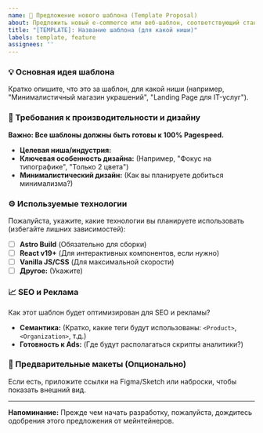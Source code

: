 ```yaml
---
name: 🎨 Предложение нового шаблона (Template Proposal)
about: Предложить новый e-commerce или веб-шаблон, соответствующий стандарту Pagespeed 100%.
title: "[TEMPLATE]: Название шаблона (для какой ниши)"
labels: template, feature
assignees: ''
---
```


### 💡 Основная идея шаблона

Кратко опишите, что это за шаблон, для какой ниши (например, "Минималистичный магазин украшений", "Landing Page для IT-услуг").

### 🎯 Требования к производительности и дизайну

**Важно: Все шаблоны должны быть готовы к 100% Pagespeed.**

-   **Целевая ниша/индустрия:**
-   **Ключевая особенность дизайна:** (Например, "Фокус на типографике", "Только 2 цвета")
-   **Минималистический дизайн:** (Как вы планируете добиться минимализма?)

### ⚙️ Используемые технологии

Пожалуйста, укажите, какие технологии вы планируете использовать (избегайте лишних зависимостей):

-   [ ] **Astro Build** (Обязательно для сборки)
-   [ ] **React v19+** (Для интерактивных компонентов, если нужно)
-   [ ] **Vanilla JS/CSS** (Для максимальной скорости)
-   [ ] **Другое:** (Укажите)

### 📈 SEO и Реклама

Как этот шаблон будет оптимизирован для SEO и рекламы?

-   **Семантика:** (Кратко, какие теги будут использованы: `<Product>`, `<Organization>`, т.д.)
-   **Готовность к Ads:** (Где будут располагаться скрипты аналитики?)

### 🔗 Предварительные макеты (Опционально)

Если есть, приложите ссылки на Figma/Sketch или наброски, чтобы показать внешний вид.

---
**Напоминание:** Прежде чем начать разработку, пожалуйста, дождитесь одобрения этого предложения от мейнтейнеров.